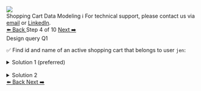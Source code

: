 <!-- TOP -->
<div class="top">
  <img class="scenario-academy-logo" src="https://datastax-academy.github.io/katapod-shared-assets/images/ds-academy-2023.svg" />
  <div class="scenario-title-section">
    <span class="scenario-title">Shopping Cart Data Modeling</span>
    <span class="scenario-subtitle">ℹ️ For technical support, please contact us via <a href="mailto:aleksandr.volochnev@datastax.com">email</a> or <a href="https://dtsx.io/aleks">LinkedIn</a>.</span>
  </div>
</div>

<!-- NAVIGATION -->
<div id="navigation-top" class="navigation-top">
 <a href='command:katapod.loadPage?[{"step":"step3-cassandra"}]'
   class="btn btn-dark navigation-top-left">⬅️ Back
 </a>
<span class="step-count"> Step 4 of 10</span>
 <a href='command:katapod.loadPage?[{"step":"step5-cassandra"}]' 
    class="btn btn-dark navigation-top-right">Next ➡️
  </a>
</div>

<!-- CONTENT -->

<div class="step-title">Design query Q1</div>

✅ Find id and name of an active shopping cart that belongs to user `jen`:
 
<details>
  <summary>Solution 1 (preferred)</summary>

```
-- Retrieve all carts for jen
-- and scan the result set
-- within an application
-- to find an active cart.
SELECT user_id, cart_name, 
       cart_id, cart_is_active
FROM carts_by_user
WHERE user_id = 'jen';
```

</details>

<br/>

<details>
  <summary>Solution 2</summary>

```
-- Retrieve all carts for jen
-- and scan the result set
-- within Cassandra
-- to find an active cart.
-- Note that this is a rare case of
-- scanning within a small partition
-- when ALLOW FILTERING 
-- might be acceptable. 
SELECT user_id, cart_name, 
       cart_id, cart_is_active
FROM carts_by_user
WHERE user_id = 'jen'
  AND cart_is_active = true 
ALLOW FILTERING;
```

</details>

<!-- NAVIGATION -->
<div id="navigation-bottom" class="navigation-bottom">
 <a href='command:katapod.loadPage?[{"step":"step3-cassandra"}]'
   class="btn btn-dark navigation-bottom-left">⬅️ Back
 </a>
 <a href='command:katapod.loadPage?[{"step":"step5-cassandra"}]'
    class="btn btn-dark navigation-bottom-right">Next ➡️
  </a>
</div>


